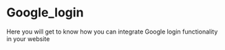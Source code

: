 # Google_login
Here you will get to know how you can integrate Google login functionality in your website
